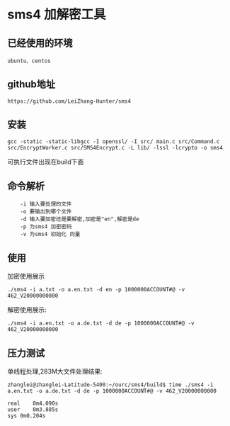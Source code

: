 # sms4 加解密工具

## 已经使用的环境

```
ubuntu、centos
```

## github地址

```
https://github.com/LeiZhang-Hunter/sms4
```

## 安装

```
gcc -static -static-libgcc -I openssl/ -I src/ main.c src/Command.c src/EncryptWorker.c src/SMS4Encrypt.c -L lib/ -lssl -lcrypto -o sms4
```

可执行文件出现在build下面

## 命令解析

```
    -i 输入要处理的文件
    -o 要输出到哪个文件
    -d 输入要加密还是要解密,加密是"en",解密是de
    -p 为sms4 加密密码
    -v 为sms4 初始化 向量
```

## 使用 

加密使用展示

```
./sms4 -i a.txt -o a.en.txt -d en -p 1000000ACCOUNT#@ -v 462_V20000000000
```

解密使用展示:

```
./sms4 -i a.en.txt -o a.de.txt -d de -p 1000000ACCOUNT#@ -v 462_V20000000000
```

## 压力测试

单线程处理,283M大文件处理结果:

```
zhanglei@zhanglei-Latitude-5400:~/ourc/sms4/build$ time ./sms4 -i a.en.txt -o a.de.txt -d de -p 1000000ACCOUNT#@ -v 462_V20000000000

real	0m4.090s
user	0m3.885s
sys	0m0.204s

```
